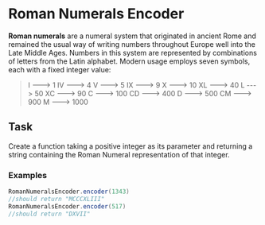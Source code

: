 # Roman Numerals Encoder

**Roman numerals** are a numeral system that originated in ancient Rome and remained the usual way of writing numbers throughout Europe well into the Late Middle Ages. Numbers in this system are represented by combinations of letters from the Latin alphabet. Modern usage employs seven symbols, each with a fixed integer value:

>I  ---> 1
IV ---> 4
V ---> 5
IX ---> 9
X ---> 10
XL ---> 40
L ---> 50
XC ---> 90
C ---> 100
CD ---> 400
D ---> 500
CM ---> 900 
M ---> 1000

## Task

Create a function taking a positive integer as its parameter and returning a string containing the Roman Numeral representation of that integer.


### Examples

```java
RomanNumeralsEncoder.encoder(1343)
//should return "MCCCXLIII"
RomanNumeralsEncoder.encoder(517)
//should return "DXVII"
```